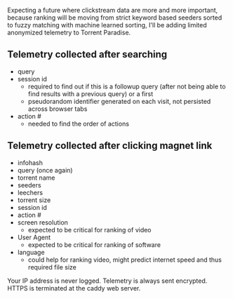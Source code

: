 Expecting a future where clickstream data are more and more important, because ranking will be moving from strict keyword based seeders sorted to fuzzy matching with machine learned sorting, I'll be adding limited anonymized telemetry to Torrent Paradise.

## Telemetry collected after searching
- query
- session id
    - required to find out if this is a followup query (after not being able to find results with a previous query) or a first
    - pseudorandom identifier generated on each visit, not persisted across browser tabs
- action #
    - needed to find the order of actions

## Telemetry collected after clicking magnet link
- infohash
- query (once again)
- torrent name
- seeders
- leechers
- torrent size
- session id
- action #
- screen resolution
    - expected to be critical for ranking of video
- User Agent
    - expected to be critical for ranking of software
- language
    - could help for ranking video, might predict internet speed and thus required file size


Your IP address is never logged. Telemetry is always sent encrypted. HTTPS is terminated at the caddy web server.